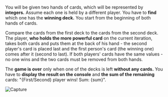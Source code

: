 You will be given two hands of cards, which will be represented by **integers.** 
Assume each one is held by a different player. 
You have to **find** which one has the **winning deck.** You start from the beginning of both hands of cards. 

Compare the cards from the first deck to the cards from the second deck. The player, **who holds the more powerful card** on the current iteration, takes both cards and puts them at the back of his hand - the second player's card is placed last and the first person's card (the winning one) comes after it (second to last). If both players' cards have the same values - no one wins and the two cards must be removed from both hands. 

The **game is over** only when one of the decks is left **without any cards.** 
You have to **display the result on the console** and **the sum of the remaining** cards: "{First/Second} player wins! Sum: {sum}".

![Capture](https://user-images.githubusercontent.com/45227327/196312543-71f46391-8947-4e74-af5a-4b43aa5ff29c.PNG)
